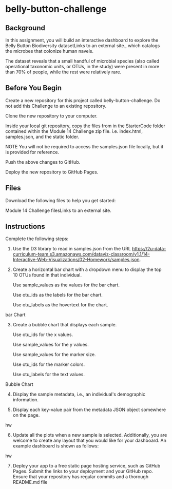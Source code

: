 # belly-button-challenge

## Background
In this assignment, you will build an interactive dashboard to explore the Belly Button Biodiversity datasetLinks to an external site., which catalogs the microbes that colonize human navels.

The dataset reveals that a small handful of microbial species (also called operational taxonomic units, or OTUs, in the study) were present in more than 70% of people, while the rest were relatively rare.

## Before You Begin
Create a new repository for this project called belly-button-challenge. Do not add this Challenge to an existing repository.

Clone the new repository to your computer.

Inside your local git repository, copy the files from in the StarterCode folder contained within the Module 14 Challenge zip file. i.e. index.html, samples.json, and the static folder.

NOTE
You will not be required to access the samples.json file locally, but it is provided for reference.

Push the above changes to GitHub.

Deploy the new repository to GitHub Pages.

## Files
Download the following files to help you get started:

Module 14 Challenge filesLinks to an external site.

## Instructions
Complete the following steps:

1. Use the D3 library to read in samples.json from the URL https://2u-data-curriculum-team.s3.amazonaws.com/dataviz-classroom/v1.1/14-Interactive-Web-Visualizations/02-Homework/samples.json.

2. Create a horizontal bar chart with a dropdown menu to display the top 10 OTUs found in that individual.

    Use sample_values as the values for the bar chart.

    Use otu_ids as the labels for the bar chart.

    Use otu_labels as the hovertext for the chart.

bar Chart

3. Create a bubble chart that displays each sample.

    Use otu_ids for the x values.

    Use sample_values for the y values.

    Use sample_values for the marker size.

    Use otu_ids for the marker colors.

    Use otu_labels for the text values.

Bubble Chart

4. Display the sample metadata, i.e., an individual's demographic information.

5. Display each key-value pair from the metadata JSON object somewhere on the page.

hw

6. Update all the plots when a new sample is selected. Additionally, you are welcome to create any layout that you would like for your dashboard. An example dashboard is shown as follows:

hw

7. Deploy your app to a free static page hosting service, such as GitHub Pages. Submit the links to your deployment and your GitHub repo. Ensure that your repository has regular commits and a thorough README.md file